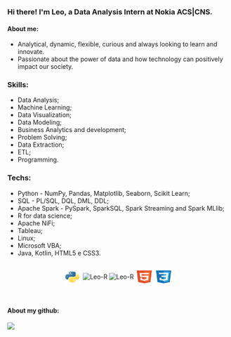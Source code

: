 ### Hi there! I'm Leo, a Data Analysis Intern at Nokia ACS|CNS.


#### About me:
- Analytical, dynamic, flexible, curious and always looking to learn and innovate. 
- Passionate about the power of data and how technology can positively impact our society.

### Skills:
- Data Analysis;
- Machine Learning;
- Data Visualization;
- Data Modeling;
- Business Analytics and
development;
- Problem Solving;
- Data Extraction;
- ETL;
- Programming.

### Techs: 
- Python - NumPy, Pandas, Matplotlib, Seaborn, Scikit Learn;
- SQL - PL/SQL, DQL, DML, DDL;
- Apache Spark - PySpark, SparkSQL, Spark Streaming and Spark MLlib;
- R for data science;
- Apache NiFi;
- Tableau;
- Linux;
- Microsoft VBA;
- Java, Kotlin, HTML5 e CSS3.

<div style="display: inline_block"><br>
  <div align = "center">
  <img align="center" alt="Leo-Python" height="30" width="40" src="https://raw.githubusercontent.com/devicons/devicon/master/icons/python/python-original.svg">
  <img align="center" alt="Leo-R" height="30" width="40" src="https://cdn.jsdelivr.net/gh/devicons/devicon/icons/r/r-original.svg" />
  <img align="center" alt="Leo-R" height="30" width="40" src="https://cdn.jsdelivr.net/gh/devicons/devicon/icons/java/java-original.svg" />
  <img align="center" alt="Leo-HTML" height="30" width="40" src="https://raw.githubusercontent.com/devicons/devicon/master/icons/html5/html5-original.svg">
  <img align="center" alt="Leo-CSS" height="30" width="40" src="https://raw.githubusercontent.com/devicons/devicon/master/icons/css3/css3-original.svg">
</div>

  
 <br>
 <br>
  
#### About my github:  <br>
<div align="left">
  <a href="https://github.com/leoEvangelista03">
  <img height="180em" src="https://github-readme-stats.vercel.app/api?username=leoEvangelista03&show_icons=true&theme=dark&include_all_commits=true&count_private=true"/>
</div>
